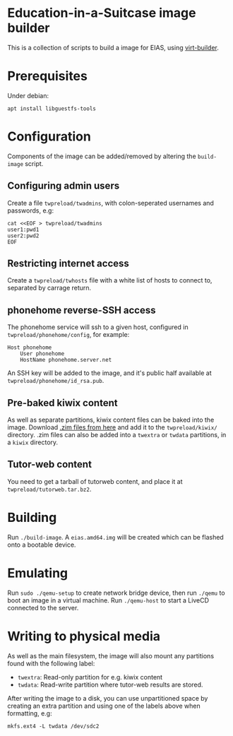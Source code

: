 # Education-in-a-Suitcase image builder

This is a collection of scripts to build a image for EIAS, using
[virt-builder](https://developer.fedoraproject.org/tools/virt-builder/about.html).

# Prerequisites

Under debian:

    apt install libguestfs-tools

# Configuration

Components of the image can be added/removed by altering the ``build-image`` script.

## Configuring admin users

Create a file ``twpreload/twadmins``, with colon-seperated usernames and passwords, e.g:

```
cat <<EOF > twpreload/twadmins
user1:pwd1
user2:pwd2
EOF
```

## Restricting internet access

Create a ``twpreload/twhosts`` file with a white list of hosts to connect to, separated by carrage return.

## phonehome reverse-SSH access

The phonehome service will ssh to a given host, configured in ``twpreload/phonehome/config``, for example:

```
Host phonehome
    User phonehome
    HostName phonehome.server.net
```

An SSH key will be added to the image, and it's public half available at ``twpreload/phonehome/id_rsa.pub``.

## Pre-baked kiwix content

As well as separate partitions, kiwix content files can be baked into the image.
Download [.zim files from here](https://wiki.kiwix.org/wiki/Content_in_all_languages) and add it to the
``twpreload/kiwix/`` directory. .zim files can also be added into a ``twextra``
or ``twdata`` partitions, in a ``kiwix`` directory.

## Tutor-web content

You need to get a tarball of tutorweb content, and place it at ``twpreload/tutorweb.tar.bz2``.

# Building

Run ``./build-image``. A ``eias.amd64.img`` will be created which can be flashed onto a bootable device.

# Emulating

Run ``sudo ./qemu-setup`` to create network bridge device, then run ``./qemu``
to boot an image in a virtual machine. Run ``./qemu-host`` to start a LiveCD
connected to the server.

# Writing to physical media

As well as the main filesystem, the image will also mount any partitions found
with the following label:

* ``twextra``: Read-only partition for e.g. kiwix content
* ``twdata``: Read-write partition where tutor-web results are stored.

After writing the image to a disk, you can use unpartitioned space by creating
an extra partition and using one of the labels above when formatting, e.g:

    mkfs.ext4 -L twdata /dev/sdc2
